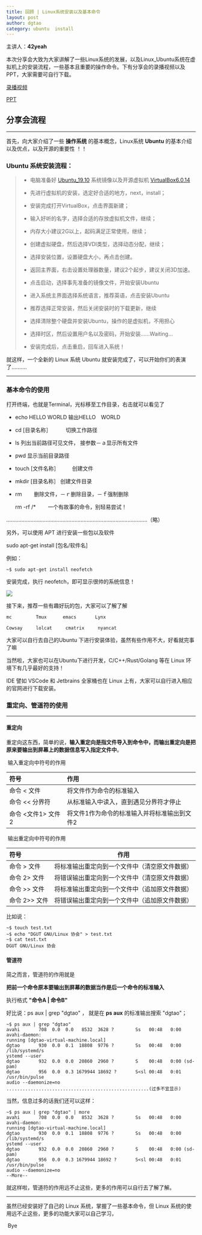 ```yaml
---
title: 回顾 | Linux系统安装以及基本命令
layout: post
author: dgtao
category: ubuntu  install
---
```


主讲人：**42yeah**
  
  本次分享会大致为大家讲解了一些Linux系统的发展，以及Linux_Ubuntu系统在虚拟机上的安装流程，一些基本且重要的操作命令。下有分享会的录播视频以及PPT，大家需要可自行下载。



[录播视频](http://pan.dgut.edu.cn/drive/share/open_sharepage/6e2afb69-6808-4c5f-aaf9-c039f473fe79:bingosoft)

[PPT](http://pan.dgut.edu.cn/drive/share/open_sharepage/bca95c0b-fa62-429d-88e7-64c4695e50f8:bingosoft)


## 分享会流程

---

首先，向大家介绍了一些 **操作系统** 的基本概念，Linux系统 **Ubuntu** 的基本介绍以及优点，以及开源的重要性 ！！

### Ubuntu 系统安装流程：

> -  电脑准备好 [Ubuntu_19.10](https://mirrors.dgut.edu.cn/ubuntu-releases/19.10/ubuntu-19.10-desktop-amd64.iso) 系统镜像以及开源虚拟机 [VirtualBox6.0.14](https://download.virtualbox.org/virtualbox/6.0.14/VirtualBox-6.0.14-133895-Win.exe )
>
> -  先进行虚拟机的安装，选定好合适的地方，next，install；
>
> -  安装完成打开VirtualBox，点击界面新建；
>
> -  输入好听的名字，选择合适的存放虚拟机文件，继续；
>
> -  内存大小建议2G以上，起码满足正常使用，继续；
>
> -  创建虚拟硬盘，然后选择VDI类型，选择动态分配，继续；
>
> -  选择安装位置，设置硬盘大小，再点击创建。
>
> -  返回主界面，右击设置处理器数量，建议2个起步，建议关闭3D加速。
>
> -  点击启动，选择事先准备的镜像文件，开始安装Ubuntu
>
> -  进入系统主界面选择系统语言，推荐英语，点击安装Ubuntu
>
> -  推荐选择正常安装，然后关闭安装时的下载更新，继续
>
> -  选择清除整个硬盘并安装Ubuntu，操作的是虚拟机，不用担心
>
> -  选择时区，然后设置用户名以及密码，开始安装…...Waiting...
>
> -  安装完成后，点击重启，回车进入系统！

就这样，一个全新的 Linux 系统 Ubuntu 就安装完成了，可以开始你们的表演了..........

******

### 基本命令的使用

打开终端，也就是Terminal，光标移至工作目录，右击就可以看见了

- echo HELLO WORLD     输出HELLO　WORLD

  

- cd [目录名称］　　　     切换工作路径

  

- ls                                       列出当前路径可见文件，  接参数－ａ显示所有文件

  

- pwd                                 显示当前目录路径

  

- touch [文件名称］　　　创建文件

  

- mkdir [目录名称］           创建文件目录

  

- rm　　                             删除文件，－ｒ删除目录，－ｆ强制删除

	 rm -rf /* 　　一个有故事的命令，别轻易尝试！

.............................................................................................（略）

另外，可以使用 APT 进行安装一些包以及软件

 sudo apt-get install [包名/软件名]

例如：

``` shell
~$ sudo apt-get install neofetch
```

安装完成，执行 neofetch，即可显示很帅的系统信息！

![](/assets/linuxOne/1574676998.png)

接下来，推荐一些有趣好玩的包，大家可以了解了解

```javascript
mc         Tmux      emacs       Lynx      

Cowsay     lolcat     cmatrix     nyancat
```



大家可以自行去自己的Ubuntu 下进行安装体验，虽然有些作用不大，好看就完事了嘛

当然啦，大家也可以在Ubuntu下进行开发，C/C++/Rust/Golang 等在 Linux 环境下有几乎最好的支持！

IDE 譬如 VSCode 和 Jetbrains 全家桶也在 Linux 上有，大家可以自行进入相应的官网进行下载安装。



### 重定向、管道符的使用

---

#### 重定向

重定向这东西，简单的说，**输入重定向是指文件导入到命令中，而输出重定向是把原来要输出到屏幕上的数据信息写入指定文件中**。

​												输入重定向中符号的作用

| 符号                 | 作用                                         |
| :-------------------- | :-------------------------------------------- |
| 命令  <   文件       | 将文件作为命令的标准输入                     |
| 命令  <<  分界符     | 从标准输入中读入，直到遇见分界符才停止       |
| 命令  <文件1>  文件2 | 将文件1作为命令的标准输入并将标准输出到文件2 |

​												输出重定向中符号的作用

| 符号            | 作用                                           |
| :-------------- | ---------------------------------------------- |
| 命令  >  文件   | 将标准输出重定向到一个文件中（清空原文件数据） |
| 命令  2>  文件  | 将错误输出重定向到一个文件中（清空原文件数据） |
| 命令  >>  文件  | 将标准输出重定向到一个文件中（追加原文件数据） |
| 命令  2>>  文件 | 将错误输出重定向到一个文件中（追加原文件数据） |

比如说：

``` shell
~$ touch test.txt
~$ echo "DGUT GNU/Linux 协会" > test.txt
~$ cat test.txt
DGUT GNU/Linux 协会
```



#### 管道符 ####

简之而言，管道符的作用就是 

**把前一个命令原本要输出到屏幕的数据当作是后一个命令的标准输入**

执行格式  **"命令A \| 命令B"**  

好比说：ps aux | grep "dgtao"  ，
就是在 **ps aux** 的标准输出搜索 "dgtao"；

``` shell
~$ ps aux | grep "dgtao"
avahi       708  0.0  0.0   8532  3628 ?        Ss   00:48   0:00 avahi-daemon: 
running [dgtao-virtual-machine.local]
dgtao       930  0.0  0.1  18808  9776 ?        Ss   00:48   0:00 /lib/systemd/s
ystemd --user
dgtao       932  0.0  0.0  20860  2960 ?        S    00:48   0:00 (sd-pam)
dgtao       956  0.0  0.3 1679944 18692 ?       S<sl 00:48   0:01 /usr/bin/pulse
audio --daemonize=no
.....................................................(过多不宜显示)
```

当然，信息过多的话我们还可以这样：

```shell
~$ ps aux | grep "dgtao" | more
avahi       708  0.0  0.0   8532  3628 ?        Ss   00:48   0:00 avahi-daemon: 
running [dgtao-virtual-machine.local]
dgtao       930  0.0  0.1  18808  9776 ?        Ss   00:48   0:00 /lib/systemd/s
ystemd --user
dgtao       932  0.0  0.0  20860  2960 ?        S    00:48   0:00 (sd-pam)
dgtao       956  0.0  0.3 1679944 18692 ?       S<sl 00:48   0:01 /usr/bin/pulse
audio --daemonize=no
--More--
```

就这样啦，管道符的作用远不止这些，更多的作用可以自行去了解了解。

----

虽然已经安装好了自己的 Linux 系统，掌握了一些基本命令，但 Linux 系统的使用远不止这些，更多的功能大家可以自己学习，

​									Bye